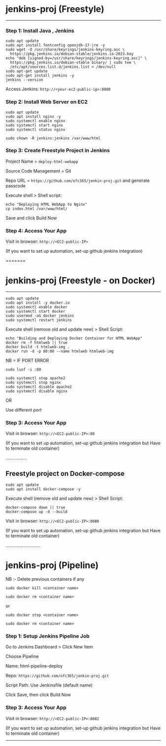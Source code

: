 # jenkins-proj (Freestyle)
---------------------------------


### Step 1: Install Java , Jenkins


```
sudo apt update
sudo apt install fontconfig openjdk-17-jre -y
sudo wget -O /usr/share/keyrings/jenkins-keyring.asc \
  https://pkg.jenkins.io/debian-stable/jenkins.io-2023.key
echo "deb [signed-by=/usr/share/keyrings/jenkins-keyring.asc]" \
  https://pkg.jenkins.io/debian-stable binary/ | sudo tee \
  /etc/apt/sources.list.d/jenkins.list > /dev/null
sudo apt-get update
sudo apt-get install jenkins -y
jenkins --version
```

Access Jenkins: `http://<your-ec2-public-ip>:8080`


### Step 2: Install Web Server on EC2

```
sudo apt update
sudo apt install nginx -y
sudo systemctl enable nginx
sudo systemctl start nginx
sudo systemctl status nginx
```

```
sudo chown -R jenkins:jenkins /var/www/html
```

### Step 3: Create Freestyle Project in Jenkins


Project Name = `deploy-html-webapp`

Source Code Management = Git

Repo URL = `https://github.com/ofc365/jenkin-proj.git` and generate passcode

Execute shell > Shell script:

```
echo "Deploying HTML WebApp to Nginx"
cp index.html /var/www/html/
```

Save and click Build Now

### Step 4: Access Your App

Visit in browser: `http://<EC2-public-IP>`


(If you want to set up automation, set-up github jenkins integration)


=======


# jenkins-proj (Freestyle - on Docker)
------------------------------------------------


```
sudo apt update
sudo apt install -y docker.io
sudo systemctl enable docker
sudo systemctl start docker
sudo usermod -aG docker jenkins
sudo systemctl restart jenkins
```


Execute shell (remove old and update new) > Shell Script:

```
echo "Building and Deploying Docker Container for HTML WebApp"
docker rm -f htmlweb || true
docker build -t htmlweb-img .
docker run -d -p 80:80 --name htmlweb htmlweb-img
```

NB = IF PORT ERROR

`sudo lsof -i :80`

```
sudo systemctl stop apache2
sudo systemctl stop nginx 
sudo systemctl disable apache2
sudo systemctl disable nginx
```

OR

Use different port

### Step 3: Access Your App

Visit in browser: `http://<EC2-public-IP>:80`

(If you want to set up automation, set-up github jenkins integration but Have to terminate old container)


.................


## Freestyle project on Docker-compose


```
sudo apt update
sudo apt install docker-compose -y
```

Execute shell (remove old and update new) > Shell Script:

```
docker-compose down || true
docker-compose up -d --build
```


Visit in browser: `http://<EC2-public-IP>:8080`

(If you want to set up automation, set-up github jenkins integration but Have to terminate old container)


............................

# jenkins-proj (Pipeline)

NB :- Delete previous containers if any

`sudo docker kill <container name>`

`sudo docker rm <container name>`

or

`sudo docker stop <container name>`

`sudo docker rm <container name>`


### Step 1: Setup Jenkins Pipeline Job

Go to Jenkins Dashboard > Click New Item

Choose Pipeline

Name: html-pipeline-deploy

Repo: `https://github.com/ofc365/jenkin-proj.git`

Script Path: Use Jenkinsfile (default name)

Click Save, then click Build Now

### Step 3: Access Your App

Visit in browser: `http://<EC2-public-IP>:8082`

(If you want to set up automation, set-up github jenkins integration but Have to terminate old container)

-----------------------------------------------------------
